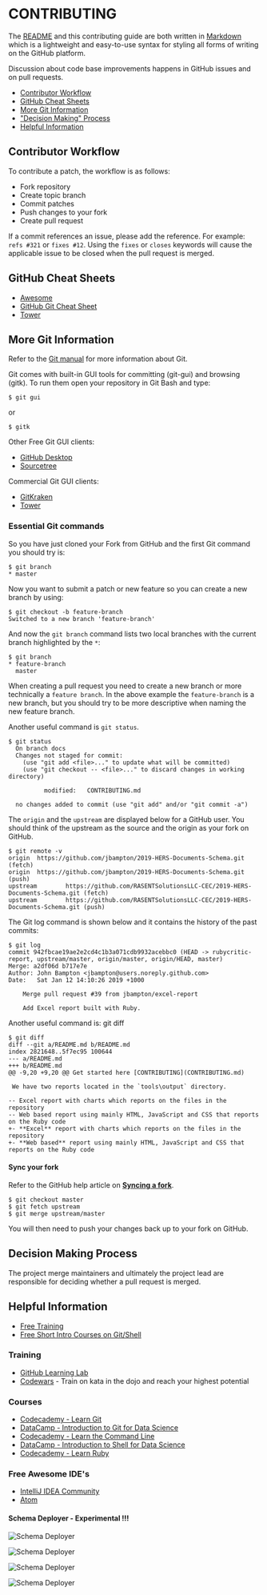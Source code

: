 # CONTRIBUTING

The [README](README.md) and this contributing guide are both written in 
[Markdown](https://guides.github.com/features/mastering-markdown/) which is a lightweight and easy-to-use syntax for styling 
all forms of writing on the GitHub platform.

Discussion about code base improvements happens in GitHub issues and on pull requests.

- [Contributor Workflow](#contributor-workflow)
- [GitHub Cheat Sheets](#github-cheat-sheets)
- [More Git Information](#more-git-information)
- ["Decision Making" Process](#decision-making-process)
- [Helpful Information](#helpful-information)

## Contributor Workflow

To contribute a patch, the workflow is as follows:

- Fork repository
- Create topic branch
- Commit patches
- Push changes to your fork
- Create pull request

If a commit references an issue, please add the reference. 
For example: `refs #321` or `fixes #12`. Using the `fixes` or `closes` keywords will cause the applicable issue to be closed when the pull request is merged.

## GitHub Cheat Sheets 

- [Awesome](https://github.com/tiimgreen/github-cheat-sheet)
- [GitHub Git Cheat Sheet](https://services.github.com/on-demand/downloads/github-git-cheat-sheet.pdf)
- [Tower](https://www.git-tower.com/blog/git-cheat-sheet)

## More Git Information

Refer to the [Git manual](https://git-scm.com/doc) for more information about Git.

Git comes with built-in GUI tools for committing (git-gui) and browsing (gitk).
To run them open your repository in Git Bash and type:
```
$ git gui
```
or
```
$ gitk
```

Other Free Git GUI clients:

- [GitHub Desktop](https://desktop.github.com/)
- [Sourcetree](https://www.sourcetreeapp.com/)

Commercial Git GUI clients:

- [GitKraken](https://www.gitkraken.com/git-client)
- [Tower](https://www.git-tower.com/)

### Essential Git commands

So you have just cloned your Fork from GitHub and the first Git
command you should try is:
```
$ git branch
* master
```
Now you want to submit a patch or new feature so you can create
a new branch by using:
```
$ git checkout -b feature-branch
Switched to a new branch 'feature-branch'
```
And now the `git branch` command lists two local branches with the
current branch highlighted by the `*`:
```
$ git branch
* feature-branch
  master
```
When creating a pull request you need to create a new branch or
more technically a `feature branch`.  In the above example the 
`feature-branch` is a new branch, but you should try to be more 
descriptive when naming the new feature branch.

Another useful command is `git status`.  
```
$ git status
  On branch docs
  Changes not staged for commit:
    (use "git add <file>..." to update what will be committed)
    (use "git checkout -- <file>..." to discard changes in working directory)
  
          modified:   CONTRIBUTING.md
  
  no changes added to commit (use "git add" and/or "git commit -a")
```

The `origin` and the `upstream` are displayed below for a GitHub user. You
should think of the upstream as the source and the origin as your fork on GitHub.
```
$ git remote -v
origin  https://github.com/jbampton/2019-HERS-Documents-Schema.git (fetch)
origin  https://github.com/jbampton/2019-HERS-Documents-Schema.git (push)
upstream        https://github.com/RASENTSolutionsLLC-CEC/2019-HERS-Documents-Schema.git (fetch)
upstream        https://github.com/RASENTSolutionsLLC-CEC/2019-HERS-Documents-Schema.git (push)
```

The Git log command is shown below and it contains the history of the past commits:
```
$ git log
commit 942fbcae19ae2e2cd4c1b3a071cdb9932acebbc0 (HEAD -> rubycritic-report, upstream/master, origin/master, origin/HEAD, master)
Merge: a2df06d b717e7e
Author: John Bampton <jbampton@users.noreply.github.com>
Date:   Sat Jan 12 14:10:26 2019 +1000

    Merge pull request #39 from jbampton/excel-report

    Add Excel report built with Ruby.
```
Another useful command is: git diff
```
$ git diff
diff --git a/README.md b/README.md
index 2821648..5f7ec95 100644
--- a/README.md
+++ b/README.md
@@ -9,20 +9,20 @@ Get started here [CONTRIBUTING](CONTRIBUTING.md)

 We have two reports located in the `tools\output` directory.

-- Excel report with charts which reports on the files in the repository
-- Web based report using mainly HTML, JavaScript and CSS that reports on the Ruby code
+- **Excel** report with charts which reports on the files in the repository
+- **Web based** report using mainly HTML, JavaScript and CSS that reports on the Ruby code
```

#### Sync your fork
Refer to the GitHub help article on **[Syncing a fork](https://help.github.com/articles/syncing-a-fork/)**.
```
$ git checkout master
$ git fetch upstream
$ git merge upstream/master
```
You will then need to push your changes back up to your fork on GitHub.

## Decision Making Process

The project merge maintainers and ultimately the project lead are responsible for deciding whether
a pull request is merged.

## Helpful Information

- [Free Training](#training)
- [Free Short Intro Courses on Git/Shell](#courses)

### Training

- [GitHub Learning Lab](https://lab.github.com/)
- [Codewars](https://www.codewars.com/) - Train on kata in the dojo and reach your highest potential

### Courses

- [Codecademy - Learn Git](https://www.codecademy.com/learn/learn-git)
- [DataCamp - Introduction to Git for Data Science](https://www.datacamp.com/courses/introduction-to-git-for-data-science)
- [Codecademy - Learn the Command Line](https://www.codecademy.com/learn/learn-the-command-line)
- [DataCamp - Introduction to Shell for Data Science](https://www.datacamp.com/courses/introduction-to-shell-for-data-science)
- [Codecademy - Learn Ruby](https://www.codecademy.com/learn/learn-ruby)

### Free Awesome IDE's

- [IntelliJ IDEA Community](https://www.jetbrains.com/idea/download)
- [Atom](https://atom.io/)

#### Schema Deployer - Experimental !!!

![Schema Deployer](assets/images/sd-1.png)

![Schema Deployer](assets/images/sd-2.png)

![Schema Deployer](assets/images/sd-3.png)

![Schema Deployer](assets/images/sd-4.png)
